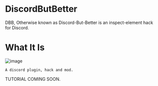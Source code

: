 # DiscordButBetter
DBB, Otherwise known as Discord-But-Better is an inspect-element hack for Discord.


# What It Is
![image](https://user-images.githubusercontent.com/64395933/111235886-f7f5cf80-85c7-11eb-969d-b1707660f0c3.png)

```A discord plugin, hack and mod.```

TUTORIAL COMING SOON.
